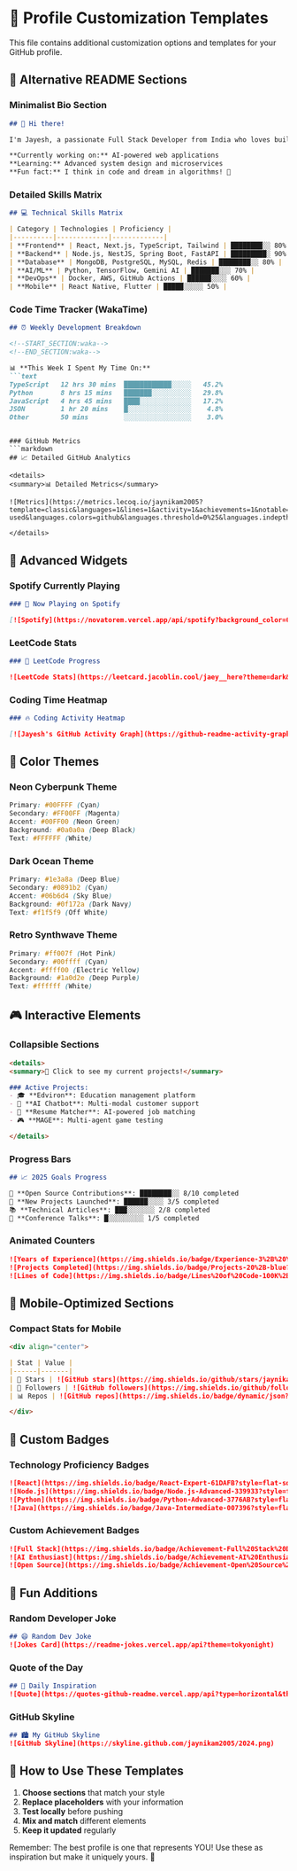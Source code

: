 # 🎨 Profile Customization Templates

This file contains additional customization options and templates for your GitHub profile.

## 🌟 Alternative README Sections

### Minimalist Bio Section
```markdown
## 👋 Hi there!

I'm Jayesh, a passionate Full Stack Developer from India who loves building innovative solutions with cutting-edge technologies.

**Currently working on:** AI-powered web applications  
**Learning:** Advanced system design and microservices  
**Fun fact:** I think in code and dream in algorithms! 🤖
```

### Detailed Skills Matrix
```markdown
## 💻 Technical Skills Matrix

| Category | Technologies | Proficiency |
|----------|-------------|-------------|
| **Frontend** | React, Next.js, TypeScript, Tailwind | ████████░░ 80% |
| **Backend** | Node.js, NestJS, Spring Boot, FastAPI | █████████░ 90% |
| **Database** | MongoDB, PostgreSQL, MySQL, Redis | ████████░░ 80% |
| **AI/ML** | Python, TensorFlow, Gemini AI | ███████░░░ 70% |
| **DevOps** | Docker, AWS, GitHub Actions | ██████░░░░ 60% |
| **Mobile** | React Native, Flutter | █████░░░░░ 50% |
```

### Code Time Tracker (WakaTime)
```markdown
## ⏰ Weekly Development Breakdown

<!--START_SECTION:waka-->
<!--END_SECTION:waka-->

📊 **This Week I Spent My Time On:**
```text
TypeScript   12 hrs 30 mins  ████████████░░░░░   45.2%
Python       8 hrs 15 mins   ███████░░░░░░░░░░   29.8%
JavaScript   4 hrs 45 mins   ████░░░░░░░░░░░░░   17.2%
JSON         1 hr 20 mins    █░░░░░░░░░░░░░░░░    4.8%
Other        50 mins         ░░░░░░░░░░░░░░░░░    3.0%
```
```

### GitHub Metrics
```markdown
## 📈 Detailed GitHub Analytics

<details>
<summary>📊 Detailed Metrics</summary>

![Metrics](https://metrics.lecoq.io/jaynikam2005?template=classic&languages=1&lines=1&activity=1&achievements=1&notable=1&repositories=1&forks=1&imports=1&metadata=1&languages.limit=8&languages.sections=most-used&languages.colors=github&languages.threshold=0%25&languages.indepth=false&languages.recent.load=300&languages.recent.days=14&activity.limit=5&activity.load=300&activity.days=14&activity.filter=all&activity.visibility=all&activity.timestamps=false&achievements.threshold=C&achievements.secrets=true&achievements.display=detailed&achievements.limit=0&notable.repositories=false&repositories.batch=100&repositories.forks=false&repositories.affiliations=owner&metadata.config.timezone=Asia%2FKolkata)

</details>
```

## 🎯 Advanced Widgets

### Spotify Currently Playing
```markdown
### 🎵 Now Playing on Spotify

[![Spotify](https://novatorem.vercel.app/api/spotify?background_color=0d1117&border_color=ffffff)](https://open.spotify.com/user/jaynikam2005)
```

### LeetCode Stats
```markdown
### 🧩 LeetCode Progress

![LeetCode Stats](https://leetcard.jacoblin.cool/jaey__here?theme=dark&font=Noto%20Sans&ext=heatmap)
```

### Coding Time Heatmap
```markdown
### 🔥 Coding Activity Heatmap

[![Jayesh's GitHub Activity Graph](https://github-readme-activity-graph.vercel.app/graph?username=jaynikam2005&theme=tokyo-night)](https://github.com/ashutosh00710/github-readme-activity-graph)
```

## 🌈 Color Themes

### Neon Cyberpunk Theme
```css
Primary: #00FFFF (Cyan)
Secondary: #FF00FF (Magenta)
Accent: #00FF00 (Neon Green)
Background: #0a0a0a (Deep Black)
Text: #FFFFFF (White)
```

### Dark Ocean Theme
```css
Primary: #1e3a8a (Deep Blue)
Secondary: #0891b2 (Cyan)
Accent: #06b6d4 (Sky Blue)
Background: #0f172a (Dark Navy)
Text: #f1f5f9 (Off White)
```

### Retro Synthwave Theme
```css
Primary: #ff007f (Hot Pink)
Secondary: #00ffff (Cyan)
Accent: #ffff00 (Electric Yellow)
Background: #1a0d2e (Deep Purple)
Text: #ffffff (White)
```

## 🎮 Interactive Elements

### Collapsible Sections
```markdown
<details>
<summary>🚀 Click to see my current projects!</summary>

### Active Projects:
- 🎓 **Edviron**: Education management platform
- 🤖 **AI Chatbot**: Multi-modal customer support
- 📄 **Resume Matcher**: AI-powered job matching
- 🎮 **MAGE**: Multi-agent game testing

</details>
```

### Progress Bars
```markdown
## 📈 2025 Goals Progress

🎯 **Open Source Contributions**: ████████░░ 8/10 completed  
🚀 **New Projects Launched**: ██████░░░░ 3/5 completed  
📚 **Technical Articles**: ███░░░░░░░ 2/8 completed  
🎤 **Conference Talks**: █░░░░░░░░░ 1/5 completed  
```

### Animated Counters
```markdown
![Years of Experience](https://img.shields.io/badge/Experience-3%2B%20Years-brightgreen?style=for-the-badge)
![Projects Completed](https://img.shields.io/badge/Projects-20%2B-blue?style=for-the-badge)
![Lines of Code](https://img.shields.io/badge/Lines%20of%20Code-100K%2B-orange?style=for-the-badge)
```

## 📱 Mobile-Optimized Sections

### Compact Stats for Mobile
```markdown
<div align="center">

| Stat | Value |
|------|-------|
| 🌟 Stars | ![GitHub stars](https://img.shields.io/github/stars/jaynikam2005?style=social) |
| 👥 Followers | ![GitHub followers](https://img.shields.io/github/followers/jaynikam2005?style=social) |
| 📊 Repos | ![GitHub repos](https://img.shields.io/badge/dynamic/json?color=blue&label=repos&query=%24.public_repos&url=https%3A%2F%2Fapi.github.com%2Fusers%2Fjaynikam2005) |

</div>
```

## 🔧 Custom Badges

### Technology Proficiency Badges
```markdown
![React](https://img.shields.io/badge/React-Expert-61DAFB?style=flat-square&logo=react)
![Node.js](https://img.shields.io/badge/Node.js-Advanced-339933?style=flat-square&logo=node.js)
![Python](https://img.shields.io/badge/Python-Advanced-3776AB?style=flat-square&logo=python)
![Java](https://img.shields.io/badge/Java-Intermediate-007396?style=flat-square&logo=java)
```

### Custom Achievement Badges
```markdown
![Full Stack](https://img.shields.io/badge/Achievement-Full%20Stack%20Developer-gold?style=for-the-badge)
![AI Enthusiast](https://img.shields.io/badge/Achievement-AI%20Enthusiast-purple?style=for-the-badge)
![Open Source](https://img.shields.io/badge/Achievement-Open%20Source%20Contributor-green?style=for-the-badge)
```

## 🎪 Fun Additions

### Random Developer Joke
```markdown
## 😄 Random Dev Joke
![Jokes Card](https://readme-jokes.vercel.app/api?theme=tokyonight)
```

### Quote of the Day
```markdown
## 💭 Daily Inspiration  
![Quote](https://quotes-github-readme.vercel.app/api?type=horizontal&theme=tokyonight)
```

### GitHub Skyline
```markdown
## 🏙️ My GitHub Skyline
![GitHub Skyline](https://skyline.github.com/jaynikam2005/2024.png)
```

## 🎨 How to Use These Templates

1. **Choose sections** that match your style
2. **Replace placeholders** with your information
3. **Test locally** before pushing
4. **Mix and match** different elements
5. **Keep it updated** regularly

Remember: The best profile is one that represents YOU! Use these as inspiration but make it uniquely yours. 🌟